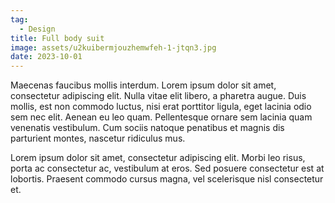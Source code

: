 ```yaml
---
tag:
  - Design
title: Full body suit
image: assets/u2kuibermjouzhemwfeh-1-jtqn3.jpg
date: 2023-10-01
---
```


Maecenas faucibus mollis interdum. Lorem ipsum dolor sit amet, consectetur adipiscing elit. Nulla vitae elit libero, a pharetra augue. Duis mollis, est non commodo luctus, nisi erat porttitor ligula, eget lacinia odio sem nec elit. Aenean eu leo quam. Pellentesque ornare sem lacinia quam venenatis vestibulum. Cum sociis natoque penatibus et magnis dis parturient montes, nascetur ridiculus mus.

Lorem ipsum dolor sit amet, consectetur adipiscing elit. Morbi leo risus, porta ac consectetur ac, vestibulum at eros. Sed posuere consectetur est at lobortis. Praesent commodo cursus magna, vel scelerisque nisl consectetur et.
